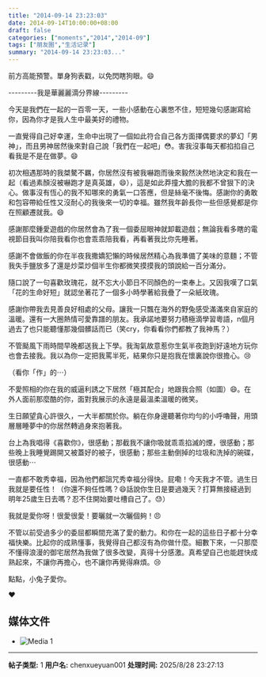 ```yaml
---
title: "2014-09-14 23:23:03"
date: 2014-09-14T10:00:00+08:00
draft: false
categories: ["moments","2014","2014-09"]
tags: ["朋友圈","生活记录"]
summary: "2014-09-14 23:23:03..."
---
```


前方高能預警。單身狗表戳，以免閃瞎狗眼。😄

---------我是華麗麗滴分界線---------

今天是我們在一起的一百零一天，一些小感動在心裏憋不住，短短幾句感謝寫給你，因為你才是我人生中最美好的禮物。

一直覺得自己好幸運，生命中出現了一個如此符合自己各方面擇偶要求的夢幻「男神」，而且男神居然後來對自己說「我們在一起吧」😳。害我沒事每天都掐掐自己看我是不是在做夢。😄

初次相遇那時的我桀驁不羈，你居然沒有被我嚇跑而後來毅然決然地決定和我在一起（看過素顏沒被嚇跑才是真英雄，😄），這是如此莽撞大膽的我都不曾狠下的決心。做事沒有恆心的我不知哪來的勇氣一口答應，但是絲毫不後悔。感謝你的勇敢和包容帶給任性又沒耐心的我後來一切的幸福。雖然我年齡長你一些但感覺都是你在照顧遷就我。😄

感謝那麼鍾愛遊戲的你居然會為了我一個委屈眼神就卸載遊戲；無論我看多瞎的電視節目我叫你陪我看你也會乖乖陪我看，再看著我比你先睡著。

感謝不會做飯的你在半夜我撒嬌犯懶的時候居然精心為我準備了美味的意麵；不管我失手鹽放多了還是炒菜炒個半生你都微笑摸摸我的頭說給一百分滿分。

隨口說了一句喜歡玫瑰花，就不忘大小節日不同顏色的一束奉上。又因我嘆了口氣「花的生命好短」就認坐著花了一個多小時學著給我疊了一朵紙玫瑰。

感謝你帶我去見善良好相處的父母。讓我一只飄在海外的野兔感受滿滿來自家庭的溫暖。還有一大圈熱情可愛靠譜的朋友。我承諾地要努力積極滴學習粵語，n個月過去了也只能聽懂那幾個髒話而已（笑cry，你看看你們都教了我神馬？）

不管颳風下雨時間早晚都送我上下學。我淘氣故意惹你生氣半夜跑到好遠地方玩你也會去接我。我以為你一定把我罵半死，結果你只是抱我在懷裏說你很擔心。😢

（看你「作」的⋯）

不愛照相的你在我的威逼利誘之下居然「極其配合」地跟我合照（如圖）😄。在外人面前那麼酷的你，面對我展示的永遠是最溫柔溫暖的微笑。

生日願望貪心許很久，一大半都關於你。躺在你身邊聽著你均勻的小呼嚕聲，用頭層層睡夢中的你居然轉過身來抱著我。

台上為我唱得《喜歡你》，很感動；那截我不讓你吸就乖乖掐滅的煙，很感動；那些晚上我睡覺踢開又被蓋好的被子，很感動；那些主動倒掉的垃圾和洗掉的碗碟，很感動⋯

一直都不敢秀幸福，因為他們都詛咒秀幸福分得快。屁嘞！今天我才不管。過生日我就是要任性！（你還不夠任性嗎？😄話說你生日是要過幾天？打算無接縫過到明年25歲生日去嗎？忍不住開始要吐槽自己了。😓）

我就是愛你呀！很愛很愛！要曬就一次曬個夠！😠

不管以前受過多少的委屈都瞬間充滿了愛的動力。和你在一起的這些日子都十分幸福快樂。比起你的成熟懂事，我覺得自己都沒有為你做什麼。細數下來，一只那麼不懂得浪漫的御宅居然為我做了很多改變，真得十分感激。真希望自己也能趕快成熟起來，不讓你再擔心，也不讓你再覺得麻煩。😢

點點，小兔子愛你。

❤️

## 媒体文件

- ![Media 1](/Moments/photos/2014-09-14/201409142323030.jpg)

---

**帖子类型:** 1
**用户名:** chenxueyuan001
**处理时间:** 2025/8/28 23:27:13